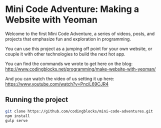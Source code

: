 # Mini Code Adventure: Making a Website with Yeoman

Welcome to the first Mini Code Adventure, a series of videos, posts, and projects that emphasize fun and exploration in programming.

You can use this project as a jumping off point for your own website, or couple it with other technologies to build the next hot app.

You can find the commands we wrote to get here on the blog:
http://www.codingblocks.net/programming/make-website-with-yeoman/

And you can watch the video of us setting it up here:
https://www.youtube.com/watch?v=PnciL69CJR4

## Running the project
```bash
git clone https://github.com/codingblocks/mini-code-adventures.git
npm install
gulp serve
```
